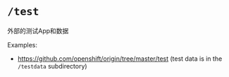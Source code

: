 # `/test`

外部的测试App和数据

Examples:

* https://github.com/openshift/origin/tree/master/test (test data is in the `/testdata` subdirectory)


